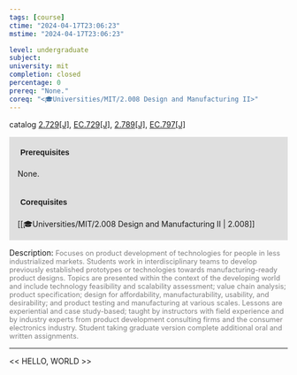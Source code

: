 ```yaml
---
tags: [course]
ctime: "2024-04-17T23:06:23"
mstime: "2024-04-17T23:06:23"

level: undergraduate
subject: 
university: mit
completion: closed
percentage: 0
prereq: "None."
coreq: "<🎓Universities/MIT/2.008 Design and Manufacturing II>"
---
```


catalog [2.729[J]](http://student.mit.edu/catalog/m2b.html#2.729), [EC.729[J]](http://student.mit.edu/catalog/mECa.html#EC.729), [2.789[J]](http://student.mit.edu/catalog/m2b.html#2.789), [EC.797[J]](http://student.mit.edu/catalog/mECa.html#EC.797)

<span style="display: block; padding: 15px; background-color: rgb(100, 100, 100, 0.2);"><font id="m_prereq1927_0" style="display: block; font-family: Arial, sans-serif; font-weight: bold; padding: 5px">Prerequisites</font><br><span id="prereq1927_0">None.</span></span>
<span style="display: block; padding: 15px; background-color: rgb(100, 100, 100, 0.2);"><font id="m_coreq1927_0" style="display: block; font-family: Arial, sans-serif; font-weight: bold; padding: 5px">Corequisites</font><br><span id="coreq1927_0">[[🎓Universities/MIT/2.008 Design and Manufacturing II | 2.008]]</span></span>

<font style="">Description:</font>
<font style="color: grey; font-size: 0.8rem;">Focuses on product development of technologies for people in less industrialized markets. Students work in interdisciplinary teams to develop previously established prototypes or technologies towards manufacturing-ready product designs. Topics are presented within the context of the developing world and include technology feasibility and scalability assessment; value chain analysis; product specification; design for affordability, manufacturability, usability, and desirability; and product testing and manufacturing at various scales. Lessons are experiential and case study-based; taught by instructors with field experience and by industry experts from product development consulting firms and the consumer electronics industry. Student taking graduate version complete additional oral and written assignments.</font>



---

<< HELLO, WORLD >>
